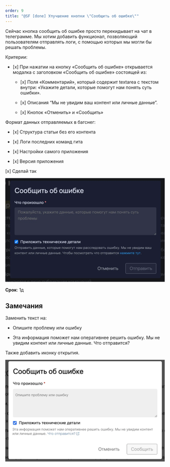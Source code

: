 ```yaml
---
order: 9
title: "@SF [done] Улучшение кнопки \"Сообщить об ошибке\""
---
```


Сейчас кнопка сообщить об ошибке просто перекидывает на чат в телеграмме. Мы хотим добавить функционал, позволяющий пользователям отправлять логи, с помощью которых мы могли бы решать проблемы.

Критерии:

-  \[x\] При нажатии на кнопку «Сообщить об ошибке» открывается модалка с заголовком «Сообщить об ошибке» состоящей из:

   -  \[x\] Поля «Комментарий», который содержит textarea с текстом внутри: «Укажите детали, которые помогут нам понять суть ошибки».

   -  \[x\] Описания “Мы не увидим ваш контент или личные данные”.

   -  \[x\] Кнопок «Отменить» и «Сообщить»



Формат данных отправляемых в багснег:

-  \[x\] Структура статьи без его контента

-  \[x\] Логи последних команд гита

-  \[x\] Настройки самого приложения

-  \[x\] Версия приложения



\[x\] Сделай так

![](./bug-report_0.png)

**Срок**: 1д

## Замечания

Заменить текст на:

-  Опишите проблему или ошибку

-  Эта информация поможет нам оперативнее решить ошибку. Мы не увидим контент или личные данные. Что отправится?

Также добавить иконку открытия.

![](./bug-report_1.png)

